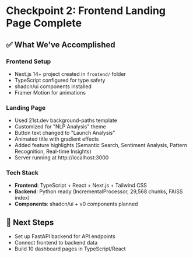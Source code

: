 # Checkpoint 2: Frontend Landing Page Complete

## ✅ What We've Accomplished

### Frontend Setup
- Next.js 14+ project created in `frontend/` folder
- TypeScript configured for type safety
- shadcn/ui components installed
- Framer Motion for animations

### Landing Page
- Used 21st.dev background-paths template
- Customized for "NLP Analysis" theme
- Button text changed to "Launch Analysis"
- Animated title with gradient effects
- Added feature highlights (Semantic Search, Sentiment Analysis, Pattern Recognition, Real-time Insights)
- Server running at http://localhost:3000

### Tech Stack
- **Frontend**: TypeScript + React + Next.js + Tailwind CSS
- **Backend**: Python ready (IncrementalProcessor, 29,568 chunks, FAISS index)
- **Components**: shadcn/ui + v0 components planned

## 🎯 Next Steps
- Set up FastAPI backend for API endpoints
- Connect frontend to backend data
- Build 10 dashboard pages in TypeScript/React
